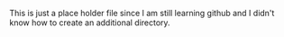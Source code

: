 This is just a place holder file since I am still learning github and I didn't know how to create an additional directory. 
